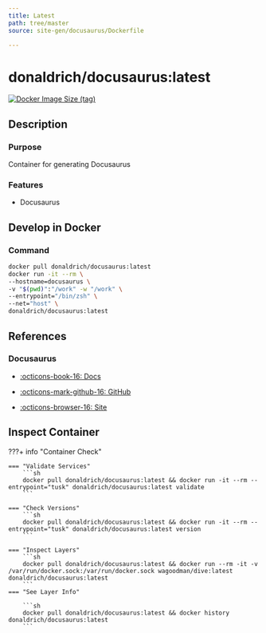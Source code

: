 ```yaml
---
title: Latest
path: tree/master
source: site-gen/docusaurus/Dockerfile

---
```


# donaldrich/docusaurus:latest

[![Docker Image Size (tag)](https://img.shields.io/docker/image-size/donaldrich/docusaurus/latest?color=blue&label=size&logo=docker&style=flat-square)](https://hub.docker.com/r/donaldrich/docusaurus/latest)

## Description

### Purpose

Container for generating Docusaurus

### Features

- Docusaurus

## Develop in Docker

### Command

```sh
docker pull donaldrich/docusaurus:latest
docker run -it --rm \
--hostname=docusaurus \
-v "$(pwd)":"/work" -w "/work" \
--entrypoint="/bin/zsh" \
--net="host" \
donaldrich/docusaurus:latest
```

## References

### Docusaurus

- [:octicons-book-16: Docs](https://docusaurus.io/docs/en/installation)

- [:octicons-mark-github-16: GitHub](https://github.com/facebook/docusaurus)

- [:octicons-browser-16: Site](https://docusaurus.io/en)

## Inspect Container

???+ info "Container Check"

    === "Validate Services"
        ```sh
        docker pull donaldrich/docusaurus:latest && docker run -it --rm --entrypoint="tusk" donaldrich/docusaurus:latest validate
        ```

    === "Check Versions"
        ```sh
        docker pull donaldrich/docusaurus:latest && docker run -it --rm --entrypoint="tusk" donaldrich/docusaurus:latest version
        ```

    === "Inspect Layers"
        ```sh
        docker pull donaldrich/docusaurus:latest && docker run --rm -it -v /var/run/docker.sock:/var/run/docker.sock wagoodman/dive:latest donaldrich/docusaurus:latest
        ```
    === "See Layer Info"

        ```sh
        docker pull donaldrich/docusaurus:latest && docker history donaldrich/docusaurus:latest
        ```
